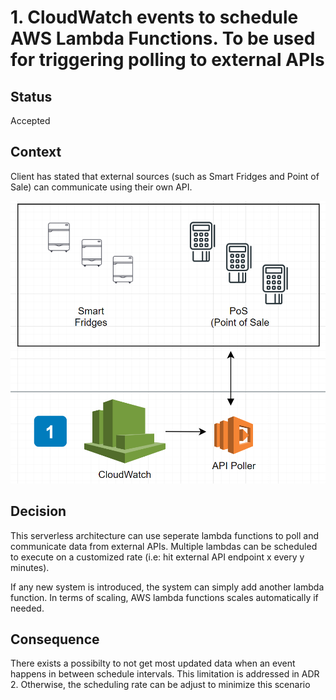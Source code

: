 # 1. CloudWatch events to schedule AWS Lambda Functions. To be used for triggering polling to external APIs

## Status
Accepted

## Context
Client has stated that external sources (such as Smart Fridges and Point of Sale) can communicate using their own API. 

![Image of Context](https://github.com/sebfault/architecure-kata-sandbox/blob/master/ADRs/images/imageSource1.PNG)

## Decision
This serverless architecture can use seperate lambda functions to poll and communicate data from external APIs.
Multiple lambdas can be scheduled to execute on a customized rate (i.e: hit external API endpoint x every y minutes).

If any new system is introduced, the system can simply add another lambda function.
In terms of scaling, AWS lambda functions scales automatically if needed.

## Consequence

There exists a possibilty to not get most updated data when an event happens in between schedule intervals.
This limitation is addressed in ADR 2. Otherwise, the scheduling rate can be adjust to minimize this scenario